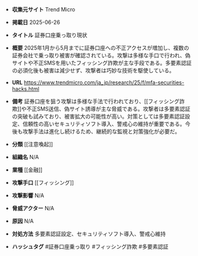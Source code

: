- **収集元サイト**
Trend Micro

- **掲載日**
2025-06-26

- **タイトル**
証券口座乗っ取り現状

- **概要**
2025年1月から5月までに証券口座への不正アクセスが増加し、複数の証券会社で乗っ取り被害が確認されている。攻撃は多様な手口で行われ、偽サイトや不正SMSを用いたフィッシング詐欺が主な手段である。多要素認証の必須化後も被害は減少せず、攻撃者は巧妙な技術を駆使している。

- **URL**
https://www.trendmicro.com/ja_jp/research/25/f/mfa-securities-hacks.html

- **備考**
証券口座を狙う攻撃は多様な手法で行われており、[[フィッシング詐欺]]や不正SMS送信、偽サイト誘導が主な脅威である。攻撃者は多要素認証の突破も試みており、被害拡大の可能性が高い。対策としては多要素認証設定、信頼性の高いセキュリティソフト導入、警戒心の維持が重要である。今後も攻撃手法は進化し続けるため、継続的な監視と対策強化が必要だ。

- **分類**
[[注意喚起]]

- **組織名**
N/A

- **業種**
[[金融]]

- **攻撃手口**
[[フィッシング]]

- **攻撃影響**
N/A

- **脅威アクター**
N/A

- **原因**
N/A

- **対処方法**
多要素認証設定、セキュリティソフト導入、警戒心維持

- **ハッシュタグ**
#証券口座乗っ取り #フィッシング詐欺 #多要素認証
